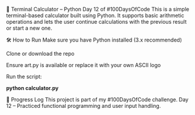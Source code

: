🧮 Terminal Calculator – Python
Day 12 of #100DaysOfCode
This is a simple terminal-based calculator built using Python. It supports basic arithmetic operations and lets the user continue calculations with the previous result or start a new one.

🛠 How to Run
Make sure you have Python installed (3.x recommended)

Clone or download the repo

Ensure art.py is available or replace it with your own ASCII logo

Run the script:

**python calculator.py**

📅 Progress Log
This project is part of my #100DaysOfCode challenge.
Day 12 – Practiced functional programming and user input handling.
